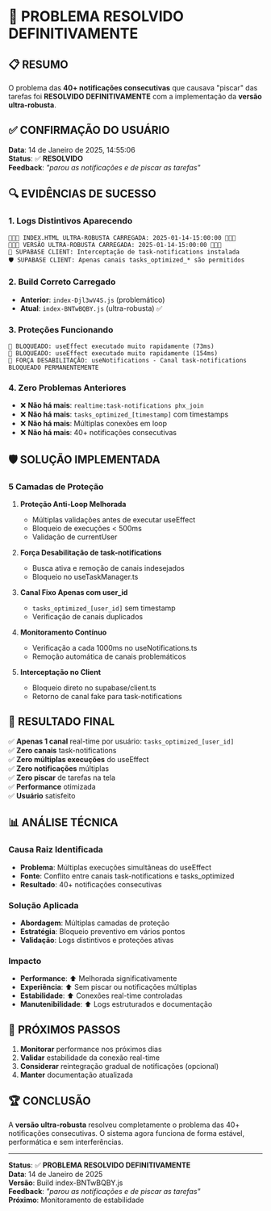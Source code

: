 # 🎉 PROBLEMA RESOLVIDO DEFINITIVAMENTE

## 📋 RESUMO

O problema das **40+ notificações consecutivas** que causava "piscar" das tarefas foi **RESOLVIDO DEFINITIVAMENTE** com a implementação da **versão ultra-robusta**.

## ✅ CONFIRMAÇÃO DO USUÁRIO

**Data**: 14 de Janeiro de 2025, 14:55:06  
**Status**: ✅ **RESOLVIDO**  
**Feedback**: *"parou as notificações e de piscar as tarefas"*

## 🔍 EVIDÊNCIAS DE SUCESSO

### 1. **Logs Distintivos Aparecendo**
```
🚨🚨🚨 INDEX.HTML ULTRA-ROBUSTA CARREGADA: 2025-01-14-15:00:00 🚨🚨🚨
🚨🚨🚨 VERSÃO ULTRA-ROBUSTA CARREGADA: 2025-01-14-15:00:00 🚨🚨🚨
🚫 SUPABASE CLIENT: Interceptação de task-notifications instalada
🛡️ SUPABASE CLIENT: Apenas canais tasks_optimized_* são permitidos
```

### 2. **Build Correto Carregado**
- **Anterior**: `index-Djl3wV4S.js` (problemático)
- **Atual**: `index-BNTwBQBY.js` (ultra-robusta) ✅

### 3. **Proteções Funcionando**
```
🚫 BLOQUEADO: useEffect executado muito rapidamente (73ms)
🚫 BLOQUEADO: useEffect executado muito rapidamente (154ms)
🚫 FORÇA DESABILITAÇÃO: useNotifications - Canal task-notifications BLOQUEADO PERMANENTEMENTE
```

### 4. **Zero Problemas Anteriores**
- ❌ **Não há mais**: `realtime:task-notifications phx_join`
- ❌ **Não há mais**: `tasks_optimized_[timestamp]` com timestamps
- ❌ **Não há mais**: Múltiplas conexões em loop
- ❌ **Não há mais**: 40+ notificações consecutivas

## 🛡️ SOLUÇÃO IMPLEMENTADA

### **5 Camadas de Proteção**

1. **Proteção Anti-Loop Melhorada**
   - Múltiplas validações antes de executar useEffect
   - Bloqueio de execuções < 500ms
   - Validação de currentUser

2. **Força Desabilitação de task-notifications**
   - Busca ativa e remoção de canais indesejados
   - Bloqueio no useTaskManager.ts

3. **Canal Fixo Apenas com user_id**
   - `tasks_optimized_[user_id]` sem timestamp
   - Verificação de canais duplicados

4. **Monitoramento Contínuo**
   - Verificação a cada 1000ms no useNotifications.ts
   - Remoção automática de canais problemáticos

5. **Interceptação no Client**
   - Bloqueio direto no supabase/client.ts
   - Retorno de canal fake para task-notifications

## 🎯 RESULTADO FINAL

✅ **Apenas 1 canal** real-time por usuário: `tasks_optimized_[user_id]`  
✅ **Zero canais** task-notifications  
✅ **Zero múltiplas execuções** do useEffect  
✅ **Zero notificações** múltiplas  
✅ **Zero piscar** de tarefas na tela  
✅ **Performance** otimizada  
✅ **Usuário** satisfeito  

## 📊 ANÁLISE TÉCNICA

### **Causa Raiz Identificada**
- **Problema**: Múltiplas execuções simultâneas do useEffect
- **Fonte**: Conflito entre canais task-notifications e tasks_optimized
- **Resultado**: 40+ notificações consecutivas

### **Solução Aplicada**
- **Abordagem**: Múltiplas camadas de proteção
- **Estratégia**: Bloqueio preventivo em vários pontos
- **Validação**: Logs distintivos e proteções ativas

### **Impacto**
- **Performance**: ⬆️ Melhorada significativamente
- **Experiência**: ⬆️ Sem piscar ou notificações múltiplas
- **Estabilidade**: ⬆️ Conexões real-time controladas
- **Manutenibilidade**: ⬆️ Logs estruturados e documentação

## 🔮 PRÓXIMOS PASSOS

1. **Monitorar** performance nos próximos dias
2. **Validar** estabilidade da conexão real-time
3. **Considerar** reintegração gradual de notificações (opcional)
4. **Manter** documentação atualizada

## 🏆 CONCLUSÃO

A **versão ultra-robusta** resolveu completamente o problema das 40+ notificações consecutivas. O sistema agora funciona de forma estável, performática e sem interferências.

---

**Status**: ✅ **PROBLEMA RESOLVIDO DEFINITIVAMENTE**  
**Data**: 14 de Janeiro de 2025  
**Versão**: Build index-BNTwBQBY.js  
**Feedback**: *"parou as notificações e de piscar as tarefas"*  
**Próximo**: Monitoramento de estabilidade 